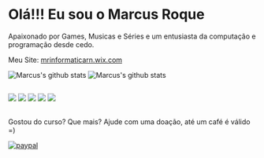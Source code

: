 # Olá!!! Eu sou o Marcus Roque 

Apaixonado por Games, Musicas e Séries e um entusiasta da computação e programação desde cedo.

Meu Site: [mrinformaticarn.wix.com](https://mrinformatica.wix.com)

![Marcus's github stats](https://github-readme-stats.vercel.app/api?username=marcusroque&show_icons=true&theme=onedark)
![Marcus's github stats](https://github-readme-stats.vercel.app/api/top-langs/?username=marcusroque&layout=compact&langs_count=8&theme=onedark)


</div>
  
  ##
  
  <div>
  <a href = "mailto: merpjunior@gmail.com"><img src="https://img.shields.io/badge/-Gmail-%23EA4335?style=for-the-badge&logo=gmail&logoColor=white" target="_blank"></a>
  <a href="https://www.linkedin.com/in/marcus-evandro-roque-pereira-junior-14594123/" target="_blank"><img src="https://img.shields.io/badge/-LinkedIn-%230077B5?style=for-the-badge&logo=linkedin&logoColor=white" target="_blank"></a>
  <a href="https://www.youtube.com/channel/UC2ABWZ-CVxsKttJqqviN2lg" target="_blank"><img src="https://img.shields.io/badge/-Youtube-%23333?style=for-the-badge&logo=youtube&logoColor=white" target="_blank"></a>
  <a href="https://instagram.com/marcusroquejr" target="_blank"><img src="https://img.shields.io/badge/-Instagram-%23E4405F?style=for-the-badge&logo=instagram&logoColor=white" target="_blank"></a>
  <a href="https://twitter.com/billymelv" target="_blank"><img src="https://img.shields.io/badge/-Twitter-%230077B5?style=for-the-badge&logo=Twitter&logoColor=white" target="_blank"></a>    
</div>

##
Gostou do curso? Que mais? Ajude com uma doação, até um café é válido =)

[![paypal](https://www.paypalobjects.com/en_US/i/btn/btn_donateCC_LG.gif)](https://www.paypal.com/donate?hosted_button_id=QUFHFGLWGZG62)
